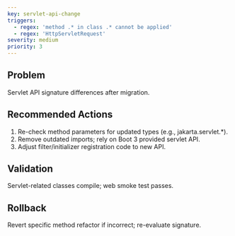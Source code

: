 ```yaml
---
key: servlet-api-change
triggers:
  - regex: 'method .* in class .* cannot be applied'
  - regex: 'HttpServletRequest'
severity: medium
priority: 3
---
```

## Problem
Servlet API signature differences after migration.
## Recommended Actions
1. Re-check method parameters for updated types (e.g., jakarta.servlet.*).
2. Remove outdated imports; rely on Boot 3 provided servlet API.
3. Adjust filter/initializer registration code to new API.
## Validation
Servlet-related classes compile; web smoke test passes.
## Rollback
Revert specific method refactor if incorrect; re-evaluate signature.
